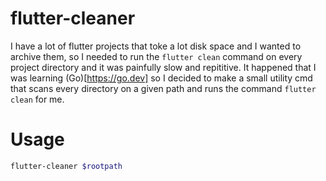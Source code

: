 # flutter-cleaner
I have a lot of flutter projects that toke a lot disk space and I wanted to archive them, so I needed to run the `flutter clean` command on every project directory and it was painfully slow and repititive.
It happened that I was learning (Go)[https://go.dev] so I decided to make a small utility cmd that scans every directory on a given path and runs the command `flutter clean` for me.

# Usage
```sh
flutter-cleaner $rootpath
```
